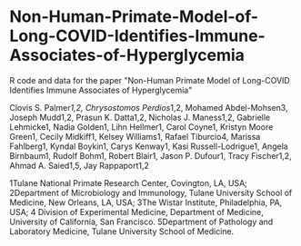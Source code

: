 # Non-Human-Primate-Model-of-Long-COVID-Identifies-Immune-Associates-of-Hyperglycemia
R code and data for the paper "Non-Human Primate Model of Long-COVID Identifies Immune Associates of Hyperglycemia"

Clovis S. Palmer*1,2, Chrysostomos Perdios*1,2, Mohamed Abdel-Mohsen3, Joseph Mudd1,2, Prasun K. Datta1,2, Nicholas J. Maness1,2, Gabrielle Lehmicke1, Nadia Golden1,  Lihn Hellmer1, Carol Coyne1, Kristyn Moore Green1, Cecily Midkiff1, Kelsey Williams1,  Rafael Tiburcio4, Marissa Fahlberg1, Kyndal Boykin1, Carys Kenway1, Kasi Russell-Lodrigue1, Angela Birnbaum1, Rudolf Bohm1, Robert Blair1,  Jason P. Dufour1, Tracy Fischer1,2,  Ahmad A. Saied1,5, Jay Rappaport1,2

1Tulane National Primate Research Center, Covington, LA, USA; 2Department of Microbiology and Immunology, Tulane University School of Medicine, New Orleans, LA, USA; 3The Wistar Institute, Philadelphia, PA, USA; 4 Division of Experimental Medicine, Department of Medicine, University of California, San Francisco. 5Department of Pathology and Laboratory Medicine, Tulane University School of Medicine.
